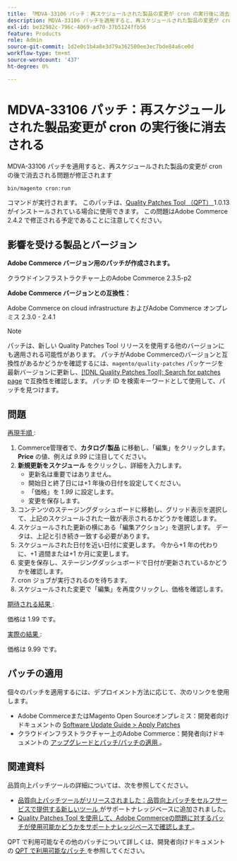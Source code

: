 ```yaml
---
title: 「MDVA-33106 パッチ：再スケジュールされた製品の変更が cron の実行後に消去される」
description: MDVA-33106 パッチを適用すると、再スケジュールされた製品の変更が cron の後で消去される問題が修正されます
exl-id: be32982c-796c-4069-ad70-37b5124ffb56
feature: Products
role: Admin
source-git-commit: 1d2e0c1b4a8e3d79a362500ee3ec7bde84a6ce0d
workflow-type: tm+mt
source-wordcount: '437'
ht-degree: 0%

---
```


# MDVA-33106 パッチ：再スケジュールされた製品変更が cron の実行後に消去される

MDVA-33106 パッチを適用すると、再スケジュールされた製品の変更が cron の後で消去される問題が修正されます

```bash
bin/magento cron:run
```

コマンドが実行されます。 このパッチは、[Quality Patches Tool （QPT） ](https://devdocs.magento.com/guides/v2.4/comp-mgr/patching.html#mqp)1.0.13 がインストールされている場合に使用できます。 この問題はAdobe Commerce 2.4.2 で修正される予定であることに注意してください。

## 影響を受ける製品とバージョン

**Adobe Commerce バージョン用のパッチが作成されます。**

クラウドインフラストラクチャー上のAdobe Commerce 2.3.5-p2

**Adobe Commerce バージョンとの互換性：**

Adobe Commerce on cloud infrastructure およびAdobe Commerce オンプレミス 2.3.0 - 2.4.1

>[!NOTE]
>
>パッチは、新しい Quality Patches Tool リリースを使用する他のバージョンにも適用される可能性があります。 パッチがAdobe Commerceのバージョンと互換性があるかどうかを確認するには、`magento/quality-patches` パッケージを最新バージョンに更新し、[[!DNL Quality Patches Tool]: Search for patches page](https://devdocs.magento.com/quality-patches/tool.html#patch-grid) で互換性を確認します。 パッチ ID を検索キーワードとして使用して、パッチを見つけます。

## 問題

<u> 再現手順 </u>:

1. Commerce管理者で、**カタログ**/**製品** に移動し、「編集」をクリックします。 **Price** の値、例えば *9.99* に注目してください。
1. **新規更新をスケジュール** をクリックし、詳細を入力します。
   * 更新名は重要ではありません。
   * 開始日と終了日には+1 年後の日付を設定してください。
   * 「価格」を *1.99* に設定します。
   * 変更を保存します。
1. コンテンツのステージングダッシュボードに移動し、グリッド表示を選択して、上記のスケジュールされた一致が表示されるかどうかを確認します。
1. スケジュールされた更新の横にある「編集アクション」を選択します。 データは、上記と引き続き一致する必要があります。
1. スケジュールされた日付を近い日付に変更します。 今から+1 年の代わりに、+1 週間または+1 か月に変更します。
1. 変更を保存し、ステージングダッシュボードで日付が更新されているかどうかを確認します。
1. cron ジョブが実行されるのを待ちます。
1. スケジュールされた変更で「編集」を再度クリックし、価格を確認します。

<u> 期待される結果 </u>:

価格は 1.99 です。

<u> 実際の結果 </u>:

価格は 9.99 です。

## パッチの適用

個々のパッチを適用するには、デプロイメント方法に応じて、次のリンクを使用します。

* Adobe CommerceまたはMagento Open Sourceオンプレミス：開発者向けドキュメントの [Software Update Guide > Apply Patches](https://devdocs.magento.com/guides/v2.4/comp-mgr/patching/mqp.html)
* クラウドインフラストラクチャー上のAdobe Commerce：開発者向けドキュメントの [ アップグレードとパッチ/パッチの適用 ](https://devdocs.magento.com/cloud/project/project-patch.html)。

## 関連資料

品質向上パッチツールの詳細については、次を参照してください。

* [ 品質向上パッチツールがリリースされました：品質向上パッチをセルフサービスで提供する新しいツール ](/help/announcements/adobe-commerce-announcements/magento-quality-patches-released-new-tool-to-self-serve-quality-patches.md) がサポートナレッジベースに追加されました。
* [Quality Patches Tool を使用して、Adobe Commerceの問題に対するパッチが使用可能かどうかをサポートナレッジベースで確認します ](/help/support-tools/patches-available-in-qpt-tool/check-patch-for-magento-issue-with-magento-quality-patches.md)。

QPT で利用可能なその他のパッチについて詳しくは、開発者向けドキュメントの [QPT で利用可能なパッチ ](https://devdocs.magento.com/quality-patches/tool.html#patch-grid) を参照してください。
